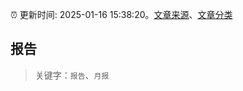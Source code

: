 :alarm_clock: 更新时间: 2025-01-16 15:38:20。[文章来源](/README.md)、[文章分类](/TAGS.md)

## 报告


> 关键字：`报告`、`月报`



